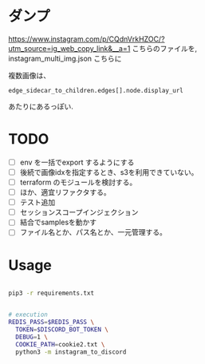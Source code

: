 # ダンプ
https://www.instagram.com/p/CQdnVrkHZOC/?utm_source=ig_web_copy_link&__a=1 こちらのファイルを, instagram_multi_img.json こちらに

複数画像は、
```
edge_sidecar_to_children.edges[].node.display_url 
```
あたりにあるっぽい.

# TODO
- [ ] env を一括でexport するようにする
- [ ] 後続で画像idxを指定するとき、s3を利用できていない。
- [ ] terraform のモジュールを検討する。
- [ ] ほか、適宜リファクタする。
- [ ] テスト追加
- [ ] セッションスコープインジェクション
- [ ] 結合でsamplesを動かす
- [ ] ファイル名とか、パス名とか、一元管理する。

# Usage

```bash

pip3 -r requirements.txt


# execution
REDIS_PASS=$REDIS_PASS \
  TOKEN=$DISCORD_BOT_TOKEN \
  DEBUG=1 \
  COOKIE_PATH=cookie2.txt \
  python3 -m instagram_to_discord
```
